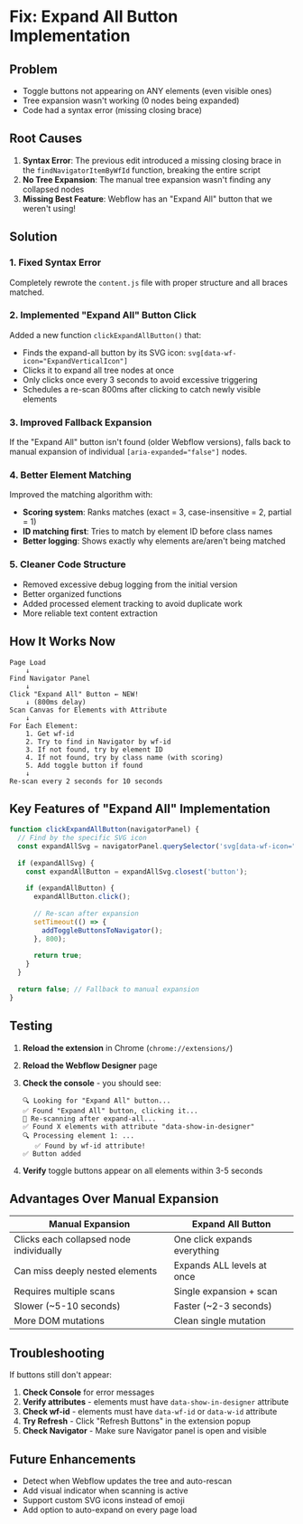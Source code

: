 # Fix: Expand All Button Implementation

## Problem
- Toggle buttons not appearing on ANY elements (even visible ones)
- Tree expansion wasn't working (0 nodes being expanded)
- Code had a syntax error (missing closing brace)

## Root Causes
1. **Syntax Error**: The previous edit introduced a missing closing brace in the `findNavigatorItemByWfId` function, breaking the entire script
2. **No Tree Expansion**: The manual tree expansion wasn't finding any collapsed nodes
3. **Missing Best Feature**: Webflow has an "Expand All" button that we weren't using!

## Solution

### 1. **Fixed Syntax Error**
Completely rewrote the `content.js` file with proper structure and all braces matched.

### 2. **Implemented "Expand All" Button Click**
Added a new function `clickExpandAllButton()` that:
- Finds the expand-all button by its SVG icon: `svg[data-wf-icon="ExpandVerticalIcon"]`
- Clicks it to expand all tree nodes at once
- Only clicks once every 3 seconds to avoid excessive triggering
- Schedules a re-scan 800ms after clicking to catch newly visible elements

### 3. **Improved Fallback Expansion**
If the "Expand All" button isn't found (older Webflow versions), falls back to manual expansion of individual `[aria-expanded="false"]` nodes.

### 4. **Better Element Matching**
Improved the matching algorithm with:
- **Scoring system**: Ranks matches (exact = 3, case-insensitive = 2, partial = 1)
- **ID matching first**: Tries to match by element ID before class names
- **Better logging**: Shows exactly why elements are/aren't being matched

### 5. **Cleaner Code Structure**
- Removed excessive debug logging from the initial version
- Better organized functions
- Added processed element tracking to avoid duplicate work
- More reliable text content extraction

## How It Works Now

```
Page Load
    ↓
Find Navigator Panel
    ↓
Click "Expand All" Button ← NEW! 
    ↓ (800ms delay)
Scan Canvas for Elements with Attribute
    ↓
For Each Element:
    1. Get wf-id
    2. Try to find in Navigator by wf-id
    3. If not found, try by element ID
    4. If not found, try by class name (with scoring)
    5. Add toggle button if found
    ↓
Re-scan every 2 seconds for 10 seconds
```

## Key Features of "Expand All" Implementation

```javascript
function clickExpandAllButton(navigatorPanel) {
  // Find by the specific SVG icon
  const expandAllSvg = navigatorPanel.querySelector('svg[data-wf-icon="ExpandVerticalIcon"]');
  
  if (expandAllSvg) {
    const expandAllButton = expandAllSvg.closest('button');
    
    if (expandAllButton) {
      expandAllButton.click();
      
      // Re-scan after expansion
      setTimeout(() => {
        addToggleButtonsToNavigator();
      }, 800);
      
      return true;
    }
  }
  
  return false; // Fallback to manual expansion
}
```

## Testing

1. **Reload the extension** in Chrome (`chrome://extensions/`)
2. **Reload the Webflow Designer** page
3. **Check the console** - you should see:
   ```
   🔍 Looking for "Expand All" button...
   ✅ Found "Expand All" button, clicking it...
   🔄 Re-scanning after expand-all...
   ✅ Found X elements with attribute "data-show-in-designer"
   🔍 Processing element 1: ...
      ✅ Found by wf-id attribute!
   ✅ Button added
   ```

4. **Verify** toggle buttons appear on all elements within 3-5 seconds

## Advantages Over Manual Expansion

| Manual Expansion | Expand All Button |
|-----------------|-------------------|
| Clicks each collapsed node individually | One click expands everything |
| Can miss deeply nested elements | Expands ALL levels at once |
| Requires multiple scans | Single expansion + scan |
| Slower (~5-10 seconds) | Faster (~2-3 seconds) |
| More DOM mutations | Clean single mutation |

## Troubleshooting

If buttons still don't appear:

1. **Check Console** for error messages
2. **Verify attributes** - elements must have `data-show-in-designer` attribute
3. **Check wf-id** - elements must have `data-wf-id` or `data-w-id` attribute
4. **Try Refresh** - Click "Refresh Buttons" in the extension popup
5. **Check Navigator** - Make sure Navigator panel is open and visible

## Future Enhancements

- Detect when Webflow updates the tree and auto-rescan
- Add visual indicator when scanning is active
- Support custom SVG icons instead of emoji
- Add option to auto-expand on every page load
